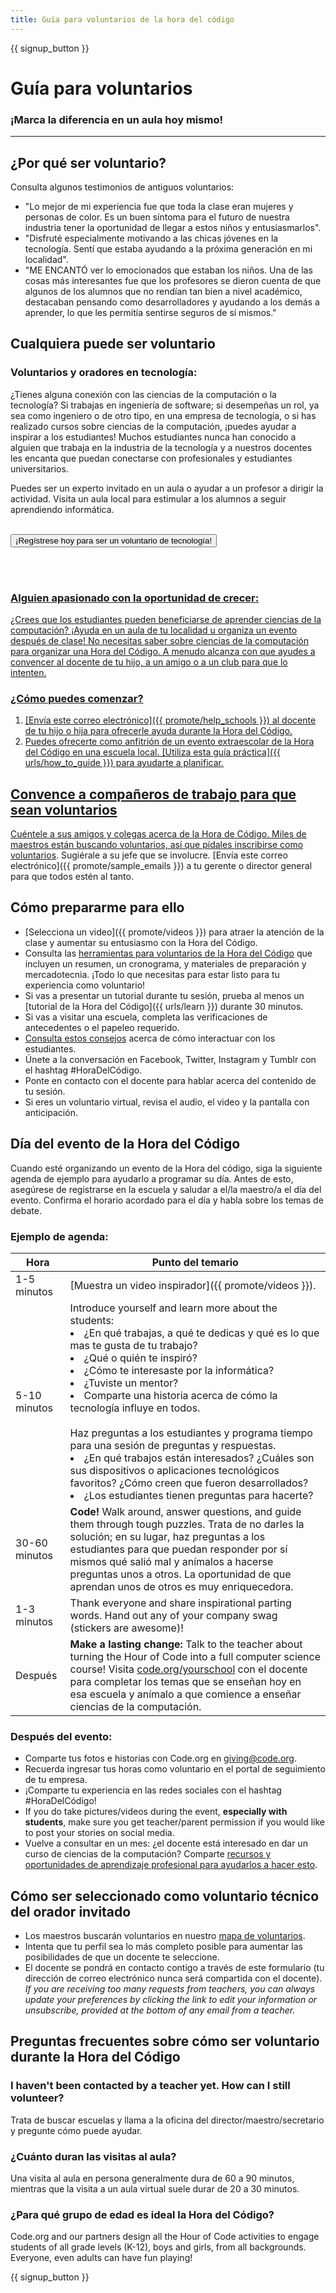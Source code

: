 ```yaml
---
title: Guía para voluntarios de la hora del código
---
```


{{ signup_button }}

# Guía para voluntarios
### ¡Marca la diferencia en un aula hoy mismo!

***

## ¿Por qué ser voluntario?
Consulta algunos testimonios de antiguos voluntarios:

- "Lo mejor de mi experiencia fue que toda la clase eran mujeres y personas de color. Es un buen síntoma para el futuro de nuestra industria tener la oportunidad de llegar a estos niños y entusiasmarlos".
- "Disfruté especialmente motivando a las chicas jóvenes en la tecnología. Sentí que estaba ayudando a la próxima generación en mi localidad".
- "ME ENCANTÓ ver lo emocionados que estaban los niños. Una de las cosas más interesantes fue que los profesores se dieron cuenta de que algunos de los alumnos que no rendían tan bien a nivel académico, destacaban pensando como desarrolladores y ayudando a los demás a aprender, lo que les permitía sentirse seguros de sí mismos."

## Cualquiera puede ser voluntario
### Voluntarios y oradores en tecnología:
¿Tienes alguna conexión con las ciencias de la computación o la tecnología? Si trabajas en ingeniería de software; si desempeñas un rol, ya sea como ingeniero o de otro tipo, en una empresa de tecnología, o si has realizado cursos sobre ciencias de la computación, ¡puedes ayudar a inspirar a los estudiantes! Muchos estudiantes nunca han conocido a alguien que trabaja en la industria de la tecnología y a nuestros docentes les encanta que puedan conectarse con profesionales y estudiantes universitarios.

Puedes ser un experto invitado en un aula o ayudar a un profesor a dirigir la actividad. Visita un aula local para estimular a los alumnos a seguir aprendiendo informática.
<br>
<br>

<a href="https://code.org/volunteer"><button>¡Regístrese hoy para ser un voluntario de tecnología!</button>

<br>
<br>

### Alguien apasionado con la oportunidad de crecer:
¿Crees que los estudiantes pueden beneficiarse de aprender ciencias de la computación? ¡Ayuda en un aula de tu localidad u organiza un evento después de clase! No necesitas saber sobre ciencias de la computación para organizar una Hora del Código. A menudo alcanza con que ayudes a convencer al docente de tu hijo, a un amigo o a un club para que lo intenten.

### ¿Cómo puedes comenzar?

1. [Envía este correo electrónico]({{ promote/help_schools }}) al docente de tu hijo o hija para ofrecerle ayuda durante la Hora del Código.
2. Puedes ofrecerte como anfitrión de un evento extraescolar de la Hora del Código en una escuela local. [Utiliza esta guía práctica]({{ urls/how_to_guide }}) para ayudarte a planificar.

## Convence a compañeros de trabajo para que sean voluntarios
Cuéntele a sus amigos y colegas acerca de la Hora de Código. Miles de maestros están buscando voluntarios, así que pídales [inscribirse como voluntarios](https://code.org/volunteer). Sugiérale a su jefe que se involucre. [Envía este correo electrónico]({{ promote/sample_emails }}) a tu gerente o director general para que todos estén al tanto.

## Cómo prepararme para ello
- [Selecciona un video]({{ promote/videos }}) para atraer la atención de la clase y aumentar su entusiasmo con la Hora del Código.
- Consulta las [herramientas para voluntarios de la Hora del Código](/files/hoc-volunteer-toolkit.pdf) que incluyen un resumen, un cronograma, y materiales de preparación y mercadotecnia. ¡Todo lo que necesitas para estar listo para tu experiencia como voluntario!
- Si vas a presentar un tutorial durante tu sesión, prueba al menos un [tutorial de la Hora del Código]({{ urls/learn }}) durante 30 minutos.
- Si vas a visitar una escuela, completa las verificaciones de antecedentes o el papeleo requerido.
- [Consulta estos consejos](https://code.org/files/CSTT_Volunteers.pdf) acerca de cómo interactuar con los estudiantes.
- Únete a la conversación en Facebook, Twitter, Instagram y Tumblr con el hashtag #HoraDelCódigo.
- Ponte en contacto con el docente para hablar acerca del contenido de tu sesión.
- Si eres un voluntario virtual, revisa el audio, el video y la pantalla con anticipación.

## Día del evento de la Hora del Código
Cuando esté organizando un evento de la Hora del código, siga la siguiente agenda de ejemplo para ayudarlo a programar su día. Antes de esto, asegúrese de registrarse en la escuela y saludar a el/la maestro/a el día del evento. Confirma el horario acordado para el día y habla sobre los temas de debate.

### Ejemplo de agenda:

| Hora          | Punto del temario                                                                                                                                                                                                                                                                                                                                                                                          |
| ------------- | ---------------------------------------------------------------------------------------------------------------------------------------------------------------------------------------------------------------------------------------------------------------------------------------------------------------------------------------------------------------------------------------------------------- |
| 1-5 minutos   | [Muestra un video inspirador]({{ promote/videos }}).                                                                                                                                                                                                                                                                                                                                                       |
| 5-10 minutos  | Introduce yourself and learn more about the students: </ul><li>¿En qué trabajas, a qué te dedicas y qué es lo que mas te gusta de tu trabajo?</li><li>¿Qué o quién te inspiró?</li><li>¿Cómo te interesaste por la informática?</li><li>¿Tuviste un mentor?</li><li>Comparte una historia acerca de cómo la tecnología influye en todos.</li><br>Haz preguntas a los estudiantes y programa tiempo para una sesión de preguntas y respuestas.</br> <li> ¿En qué trabajos están interesados? ¿Cuáles son sus dispositivos o aplicaciones tecnológicos favoritos? ¿Cómo creen que fueron desarrollados? </li><li> ¿Los estudiantes tienen preguntas para hacerte?</ul> |
| 30-60 minutos | **Code!** Walk around, answer questions, and guide them through tough puzzles. Trata de no darles la solución; en su lugar, haz preguntas a los estudiantes para que puedan responder por sí mismos qué salió mal y anímalos a hacerse preguntas unos a otros. La oportunidad de que aprendan unos de otros es muy enriquecedora.                                                                          |
| 1-3 minutos   | Thank everyone and share inspirational parting words. Hand out any of your company swag (stickers are awesome)!                                                                                                                                                                                                                                                                                            |
| Después       | **Make a lasting change:** Talk to the teacher about turning the Hour of Code into a full computer science course! Visita [code.org/yourschool](https://code.org/yourschool) con el docente para completar los temas que se enseñan hoy en esa escuela y anímalo a que comience a enseñar ciencias de la computación.                                                                                      |

### Después del evento:
- Comparte tus fotos e historias con Code.org en giving@code.org.
- Recuerda ingresar tus horas como voluntario en el portal de seguimiento de tu empresa.
- ¡Comparte tu experiencia en las redes sociales con el hashtag #HoraDelCódigo!
- If you do take pictures/videos during the event, **especially with students**, make sure you get teacher/parent permission if you would like to post your stories on social media.
- Vuelve a consultar en un mes: ¿el docente está interesado en dar un curso de ciencias de la computación? Comparte [recursos y oportunidades de aprendizaje profesional para ayudarlos a hacer esto](https://code.org/yourschool).

## Cómo ser seleccionado como voluntario técnico del orador invitado
- Los maestros buscarán voluntarios en nuestro [mapa de voluntarios](https://code.org/volunteer/local).
- Intenta que tu perfil sea lo más completo posible para aumentar las posibilidades de que un docente te seleccione.
- El docente se pondrá en contacto contigo a través de este formulario (tu dirección de correo electrónico nunca será compartida con el docente). *If you are receiving too many requests from teachers, you can always update your preferences by clicking the link to edit your information or unsubscribe, provided at the bottom of any email from a teacher.*

## Preguntas frecuentes sobre cómo ser voluntario durante la Hora del Código

### I haven't been contacted by a teacher yet. How can I still volunteer?
Trata de buscar escuelas y llama a la oficina del director/maestro/secretario y pregunte cómo puede ayudar.

### ¿Cuánto duran las visitas al aula?
Una visita al aula en persona generalmente dura de 60 a 90 minutos, mientras que la visita a un aula virtual suele durar de 20 a 30 minutos.

### ¿Para qué grupo de edad es ideal la Hora del Código?
Code.org and our partners design all the Hour of Code activities to engage students of all grade levels (K-12), boys and girls, from all backgrounds. Everyone, even adults can have fun playing!



{{ signup_button }}
